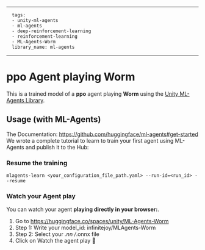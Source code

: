 
---
      tags:
      - unity-ml-agents
      - ml-agents
      - deep-reinforcement-learning
      - reinforcement-learning
      - ML-Agents-Worm
      library_name: ml-agents
---
    
  # **ppo** Agent playing **Worm**
  This is a trained model of a **ppo** agent playing **Worm** using the [Unity ML-Agents Library](https://github.com/Unity-Technologies/ml-agents).
  
  ## Usage (with ML-Agents)
  The Documentation: https://github.com/huggingface/ml-agents#get-started
  We wrote a complete tutorial to learn to train your first agent using ML-Agents and publish it to the Hub:


  ### Resume the training
  ```
  mlagents-learn <your_configuration_file_path.yaml> --run-id=<run_id> --resume
  ```
  ### Watch your Agent play
  You can watch your agent **playing directly in your browser:**.
  
  1. Go to https://huggingface.co/spaces/unity/ML-Agents-Worm
  2. Step 1: Write your model_id: infinitejoy/MLAgents-Worm
  3. Step 2: Select your *.nn /*.onnx file
  4. Click on Watch the agent play 👀
  